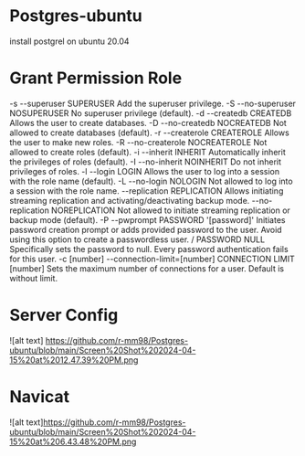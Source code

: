 # Postgres-ubuntu
install postgrel on ubuntu 20.04

# Grant Permission Role
-s
--superuser	SUPERUSER	Add the superuser privilege.
-S
--no-superuser	NOSUPERUSER	No superuser privilege (default).
-d
--createdb	CREATEDB	Allows the user to create databases.
-D
--no-createdb	NOCREATEDB	Not allowed to create databases (default).
-r
--createrole	CREATEROLE	Allows the user to make new roles.
-R
--no-createrole	NOCREATEROLE	Not allowed to create roles (default).
-i
--inherit	INHERIT	Automatically inherit the privileges of roles (default).
-I
--no-inherit	NOINHERIT	Do not inherit privileges of roles.
-l
--login	LOGIN	Allows the user to log into a session with the role name (default).
-L
--no-login	NOLOGIN	Not allowed to log into a session with the role name.
--replication	REPLICATION	Allows initiating streaming replication and activating/deactivating backup mode.
--no-replication	NOREPLICATION	Not allowed to initiate streaming replication or backup mode (default).
-P
--pwprompt	PASSWORD '[password]'	Initiates password creation prompt or adds provided password to the user. Avoid using this option to create a passwordless user.
/	PASSWORD NULL	Specifically sets the password to null. Every password authentication fails for this user.
-c [number]
--connection-limit=[number]	CONNECTION LIMIT [number]	Sets the maximum number of connections for a user. Default is without limit.

# Server Config
![alt text] https://github.com/r-mm98/Postgres-ubuntu/blob/main/Screen%20Shot%202024-04-15%20at%2012.47.39%20PM.png

# Navicat
![alt text]https://github.com/r-mm98/Postgres-ubuntu/blob/main/Screen%20Shot%202024-04-15%20at%206.43.48%20PM.png
